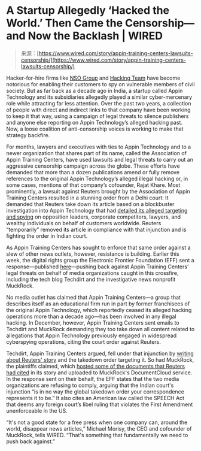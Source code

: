 <!--yml
category: 未分类
date: 2024-05-27 14:28:34
-->

# A Startup Allegedly ‘Hacked the World.’ Then Came the Censorship—and Now the Backlash | WIRED

> 来源：[https://www.wired.com/story/appin-training-centers-lawsuits-censorship/](https://www.wired.com/story/appin-training-centers-lawsuits-censorship/)

Hacker-for-hire firms like [NSO Group](https://www.wired.com/story/nso-group-lobbying-israel-hamas-war/) and [Hacking Team](https://www.wired.com/2015/07/hacking-team-breach-shows-global-spying-firm-run-amok/) have become notorious for enabling their customers to spy on vulnerable members of civil society. But as far back as a decade ago in India, a startup called Appin Technology and its subsidiaries allegedly played a similar cyber-mercenary role while attracting far less attention. Over the past two years, a collection of people with direct and indirect links to that company have been working to keep it that way, using a campaign of legal threats to silence publishers and anyone else reporting on Appin Technology’s alleged hacking past. Now, a loose coalition of anti-censorship voices is working to make that strategy backfire.

For months, lawyers and executives with ties to Appin Technology and to a newer organization that shares part of its name, called the Association of Appin Training Centers, have used lawsuits and legal threats to carry out an aggressive censorship campaign across the globe. These efforts have demanded that more than a dozen publications amend or fully remove references to the original Appin Technology’s alleged illegal hacking or, in some cases, mentions of that company’s cofounder, Rajat Khare. Most prominently, a lawsuit against Reuters brought by the Association of Appin Training Centers resulted in a stunning order from a Delhi court: It demanded that Reuters take down its article based on a blockbuster investigation into Appin Technology that had [detailed its alleged targeting and spying](https://ddosecrets.com/wiki/Appin_Uncensored) on opposition leaders, corporate competitors, lawyers, and wealthy individuals on behalf of customers worldwide. Reuters “temporarily” removed its article in compliance with that injunction and is fighting the order in Indian court.

As Appin Training Centers has sought to enforce that same order against a slew of other news outlets, however, resistance is building. Earlier this week, the digital rights group the Electronic Frontier Foundation (EFF) sent a response—published [here](https://www.muckrock.com/news/archives/2024/feb/01/global-censorship-appin-reuters/)—pushing back against Appin Training Centers’ legal threats on behalf of media organizations caught in this crossfire, including the tech blog Techdirt and the investigative news nonprofit MuckRock.

No media outlet has claimed that Appin Training Centers—a group that describes itself as an educational firm run in part by former franchisees of the original Appin Technology, which reportedly ceased its alleged hacking operations more than a decade ago—has been involved in any illegal hacking. In December, however, Appin Training Centers sent emails to Techdirt and MuckRock demanding they too take down all content related to allegations that Appin Technology previously engaged in widespread cyberspying operations, citing the court order against Reuters.

Techdirt, Appin Training Centers argued, fell under that injunction by [writing about Reuters' story](https://www.techdirt.com/company/appin/) and the takedown order targeting it. So had MuckRock, the plaintiffs claimed, which [hosted some of the documents that Reuters had cited](https://www.documentcloud.org/documents/23457852-2007-appin-presentations-and-pitches) in its story and uploaded to MuckRock's DocumentCloud service. In the response sent on their behalf, the EFF states that the two media organizations are refusing to comply, arguing that the Indian court's injunction “is in no way the global takedown order your correspondence represents it to be.” It also cites an American law called the SPEECH Act that deems any foreign court’s libel ruling that violates the First Amendment unenforceable in the US.

“It's not a good state for a free press when one company can, around the world, disappear news articles,” Michael Morisy, the CEO and cofounder of MuckRock, tells WIRED. “That's something that fundamentally we need to push back against.”